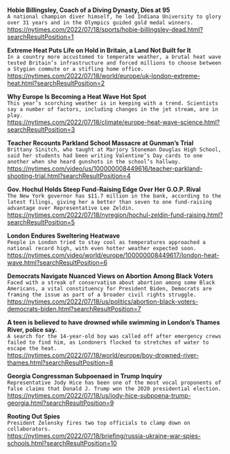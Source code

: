 **Hobie Billingsley, Coach of a Diving Dynasty, Dies at 95**\
`A national champion diver himself, he led Indiana University to glory over 31 years and in the Olympics guided gold medal winners.`\
https://nytimes.com/2022/07/18/sports/hobie-billingsley-dead.html?searchResultPosition=1

**Extreme Heat Puts Life on Hold in Britain, a Land Not Built for It**\
`In a country more accustomed to temperate weather, a brutal heat wave tested Britain’s infrastructure and forced millions to choose between a Stygian commute or a stifling home office.`\
https://nytimes.com/2022/07/18/world/europe/uk-london-extreme-heat.html?searchResultPosition=2

**Why Europe Is Becoming a Heat Wave Hot Spot**\
`This year’s scorching weather is in keeping with a trend. Scientists say a number of factors, including changes in the jet stream, are in play.`\
https://nytimes.com/2022/07/18/climate/europe-heat-wave-science.html?searchResultPosition=3

**Teacher Recounts Parkland School Massacre at Gunman’s Trial**\
`Brittany Sinitch, who taught at Marjory Stoneman Douglas High School, said her students had been writing Valentine’s Day cards to one another when she heard gunshots in the school’s hallway.`\
https://nytimes.com/video/us/100000008449616/teacher-parkland-shooting-trial.html?searchResultPosition=4

**Gov. Hochul Holds Steep Fund-Raising Edge Over Her G.O.P. Rival**\
`The New York governor has $11.7 million in the bank, according to the latest filings, giving her a better than seven to one fund-raising advantage over Representative Lee Zeldin.`\
https://nytimes.com/2022/07/18/nyregion/hochul-zeldin-fund-raising.html?searchResultPosition=5

**London Endures Sweltering Heatwave**\
`People in London tried to stay cool as temperatures approached a national record high, with even hotter weather expected soon.`\
https://nytimes.com/video/world/europe/100000008449617/london-heat-wave.html?searchResultPosition=6

**Democrats Navigate Nuanced Views on Abortion Among Black Voters**\
`Faced with a streak of conservatism about abortion among some Black Americans, a vital constituency for President Biden, Democrats are framing the issue as part of a broader civil rights struggle.`\
https://nytimes.com/2022/07/18/us/politics/abortion-black-voters-democrats-biden.html?searchResultPosition=7

**A teen is believed to have drowned while swimming in London’s Thames River, police say.**\
`A search for the 14-year-old boy was called off after emergency crews failed to find him, as Londoners flocked to stretches of water to escape the heat.`\
https://nytimes.com/2022/07/18/world/europe/boy-drowned-river-thames.html?searchResultPosition=8

**Georgia Congressman Subpoenaed in Trump Inquiry**\
`Representative Jody Hice has been one of the most vocal proponents of false claims that Donald J. Trump won the 2020 presidential election.`\
https://nytimes.com/2022/07/18/us/jody-hice-subpoena-trump-georgia.html?searchResultPosition=9

**Rooting Out Spies**\
`President Zelensky fires two top officials to clamp down on collaborators.`\
https://nytimes.com/2022/07/18/briefing/russia-ukraine-war-spies-schools.html?searchResultPosition=10

